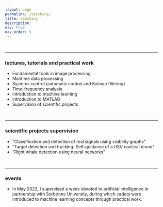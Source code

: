 ```yaml
---
layout: page
permalink: /teaching/
title: teaching
description: 
nav: true
nav_order: 5
---
```



<br>

---

### lectures, tutorials and practical work

- Fundamental tools in image processing
- Maritime data processing
- Systems control (automatic control and Kalman filtering)
- Time-frequency analysis
- Introduction to machine learning
- Introduction to MATLAB
- Supervision of scientific projects

<br>

---

### scientific projects supervision

- "Classification and detection of real signals using visibility graphs"
- "Target detection and tracking: Self-guidance of a USV nautical drone"
- "Right whale detection using neural networks"

<br>

---

### events

- In May 2022, I supervised a week devoted to artificial intelligence in partnership with Sorbonne University, during which cadets were introduced to machine learning concepts through practical work.

